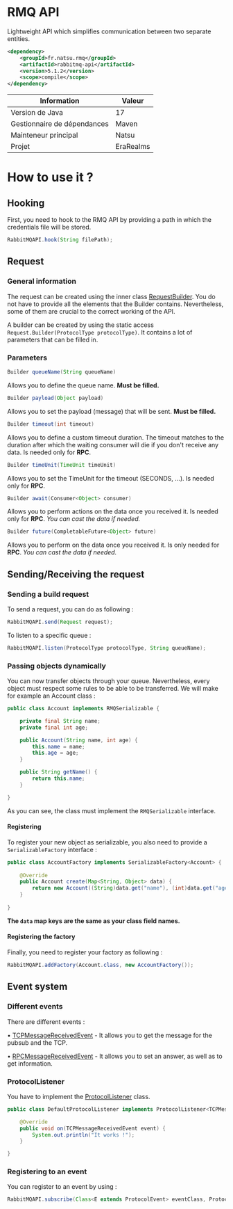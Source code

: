 # RMQ API
Lightweight API which simplifies communication between two separate entities.

```xml
<dependency>
    <groupId>fr.natsu.rmq</groupId>
    <artifactId>rabbitmq-api</artifactId>
    <version>5.1.2</version>
    <scope>compile</scope>
</dependency>
```

| Information                 | Valeur               |
|-----------------------------|----------------------|
| Version de Java             | 17                   |
| Gestionnaire de dépendances | Maven                |
| Mainteneur principal         | Natsu
| Projet                      | EraRealms            |


# How to use it ?

## Hooking
First, you need to hook to the RMQ API by providing a path in which the credentials file will be stored.
```java
RabbitMQAPI.hook(String filePath);
```

## Request

### General information
The request can be created using the inner class [RequestBuilder](src/main/java/fr/natsu/rmq/query/Request.java).
You do not have to provide all the elements that the Builder contains. Nevertheless, some of them are crucial to the correct working of the API.

A builder can be created by using the static access `Request.Builder(ProtocolType protocolType)`. It contains a lot of parameters that can be filled in.

### Parameters

```java
Builder queueName(String queueName)
```
Allows you to define the queue name. **Must be filled.**

```java
Builder payload(Object payload)
```
Allows you to set the payload (message) that will be sent. **Must be filled.**

```java
Builder timeout(int timeout)
```
Allows you to define a custom timeout duration. The timeout matches to the duration after which the waiting consumer will die if you don't receive any data. Is needed only for **RPC**.

```java
Builder timeUnit(TimeUnit timeUnit)
```
Allows you to set the TimeUnit for the timeout (SECONDS, ...). Is needed only for **RPC**.

```java
Builder await(Consumer<Object> consumer)
```
Allows you to perform actions on the data once you received it. Is needed only for **RPC**. 
*You can cast the data if needed.*

```java
Builder future(CompletableFuture<Object> future)
```
Allows you to perform on the data once you received it. Is only needed for **RPC**.
*You can cast the data if needed.*


## Sending/Receiving the request

### Sending a build request
To send a request, you can do as following :
```java
RabbitMQAPI.send(Request request);
```


To listen to a specific queue :
```java
RabbitMQAPI.listen(ProtocolType protocolType, String queueName);
```


### Passing objects dynamically
You can now transfer objects through your queue. Nevertheless, every object must respect some rules to be able 
to be transferred. We will make for example an Account class :

```java
public class Account implements RMQSerializable {

    private final String name;
    private final int age;

    public Account(String name, int age) {
        this.name = name;
        this.age = age;
    }

    public String getName() {
        return this.name;
    }

}
```
As you can see, the class must implement the `RMQSerializable` interface.

#### Registering
To register your new object as serializable, you also need to provide a `SerializableFactory`
interface :

```java
public class AccountFactory implements SerializableFactory<Account> {
    
    @Override
    public Account create(Map<String, Object> data) {
        return new Account((String)data.get("name"), (int)data.get("age"));
    }
    
}
```
**The `data` map keys are the same as your class field names.**

#### Registering the factory
Finally, you need to register your factory as following :
```java
RabbitMQAPI.addFactory(Account.class, new AccountFactory());
```

## Event system

### Different events
There are different events :

 • [TCPMessageReceivedEvent](src/main/java/fr/natsu/rmq/event/protocol/TCPMessageReceivedEvent.java) - It allows you to get the message for the pubsub and the TCP.

 • [RPCMessageReceivedEvent](src/main/java/fr/natsu/rmq/event/protocol/RPCMessageReceivedEvent.java) - It allows you to set an answer, as well as to get information.

### ProtocolListener
You have to implement the [ProtocolListener](src/main/java/fr/natsu/rmq/event/protocol/ProtocolListener.java) class.
```java
public class DefaultProtocolListener implements ProtocolListener<TCPMessageReceivedEvent> {

    @Override
    public void on(TCPMessageReceivedEvent event) {
        System.out.println("It works !");
    }

}
```

### Registering to an event
You can register to an event by using : 
```java
RabbitMQAPI.subscribe(Class<E extends ProtocolEvent> eventClass, ProtocolListener<E extends ProtocolEvent> protocolListener);
```

